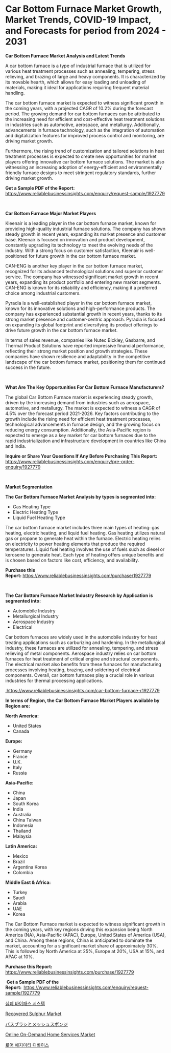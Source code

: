 <p><h1>Car Bottom Furnace Market Growth, Market Trends, COVID-19 Impact, and Forecasts for period from 2024 - 2031</h1></p><p><strong>Car Bottom Furnace Market Analysis and Latest Trends</strong></p>
<p><p>A car bottom furnace is a type of industrial furnace that is utilized for various heat treatment processes such as annealing, tempering, stress relieving, and brazing of large and heavy components. It is characterized by its movable hearth, which allows for easy loading and unloading of materials, making it ideal for applications requiring frequent material handling.</p><p>The car bottom furnace market is expected to witness significant growth in the coming years, with a projected CAGR of 10.2% during the forecast period. The growing demand for car bottom furnaces can be attributed to the increasing need for efficient and cost-effective heat treatment solutions in industries such as automotive, aerospace, and metallurgy. Additionally, advancements in furnace technology, such as the integration of automation and digitalization features for improved process control and monitoring, are driving market growth.</p><p>Furthermore, the rising trend of customization and tailored solutions in heat treatment processes is expected to create new opportunities for market players offering innovative car bottom furnace solutions. The market is also witnessing an increasing adoption of energy-efficient and environmentally friendly furnace designs to meet stringent regulatory standards, further driving market growth.</p></p>
<p><strong>Get a Sample PDF of the Report:&nbsp;</strong> <a href="https://www.reliablebusinessinsights.com/enquiry/request-sample/1927779">https://www.reliablebusinessinsights.com/enquiry/request-sample/1927779</a></p>
<p>&nbsp;</p>
<p><strong>Car Bottom Furnace Major Market Players</strong></p>
<p><p>Kleenair is a leading player in the car bottom furnace market, known for providing high-quality industrial furnace solutions. The company has shown steady growth in recent years, expanding its market presence and customer base. Kleenair is focused on innovation and product development, constantly upgrading its technology to meet the evolving needs of the industry. With a strong focus on customer satisfaction, Kleenair is well-positioned for future growth in the car bottom furnace market.</p><p>CAN-ENG is another key player in the car bottom furnace market, recognized for its advanced technological solutions and superior customer service. The company has witnessed significant market growth in recent years, expanding its product portfolio and entering new market segments. CAN-ENG is known for its reliability and efficiency, making it a preferred choice among industrial customers.</p><p>Pyradia is a well-established player in the car bottom furnace market, known for its innovative solutions and high-performance products. The company has experienced substantial growth in recent years, thanks to its strong market presence and customer-centric approach. Pyradia is focused on expanding its global footprint and diversifying its product offerings to drive future growth in the car bottom furnace market.</p><p>In terms of sales revenue, companies like Nutec Bickley, Gasbarre, and Thermal Product Solutions have reported impressive financial performance, reflecting their strong market position and growth strategies. These companies have shown resilience and adaptability in the competitive landscape of the car bottom furnace market, positioning them for continued success in the future.</p></p>
<p>&nbsp;</p>
<p><strong>What Are The Key Opportunities For Car Bottom Furnace Manufacturers?</strong></p>
<p><p>The global Car Bottom Furnace market is experiencing steady growth, driven by the increasing demand from industries such as aerospace, automotive, and metallurgy. The market is expected to witness a CAGR of 4.5% over the forecast period 2021-2026. Key factors contributing to the growth include the rising need for efficient heat treatment processes, technological advancements in furnace design, and the growing focus on reducing energy consumption. Additionally, the Asia-Pacific region is expected to emerge as a key market for car bottom furnaces due to the rapid industrialization and infrastructure development in countries like China and India.</p></p>
<p><strong>Inquire or Share Your Questions If Any Before Purchasing This Report:</strong> <a href="https://www.reliablebusinessinsights.com/enquiry/pre-order-enquiry/1927779">https://www.reliablebusinessinsights.com/enquiry/pre-order-enquiry/1927779</a></p>
<p>&nbsp;</p>
<p><strong>Market Segmentation</strong></p>
<p><strong>The Car Bottom Furnace Market Analysis by types is segmented into:</strong></p>
<p><ul><li>Gas Heating Type</li><li>Electric Heating Type</li><li>Liquid Fuel Heating Type</li></ul></p>
<p><p>The car bottom furnace market includes three main types of heating: gas heating, electric heating, and liquid fuel heating. Gas heating utilizes natural gas or propane to generate heat within the furnace. Electric heating relies on electricity to power heating elements that produce the required temperatures. Liquid fuel heating involves the use of fuels such as diesel or kerosene to generate heat. Each type of heating offers unique benefits and is chosen based on factors like cost, efficiency, and availability.</p></p>
<p><strong>Purchase this Report:&nbsp;</strong><a href="https://www.reliablebusinessinsights.com/purchase/1927779">https://www.reliablebusinessinsights.com/purchase/1927779</a></p>
<p>&nbsp;</p>
<p><strong>The Car Bottom Furnace Market Industry Research by Application is segmented into:</strong></p>
<p><ul><li>Automobile Industry</li><li>Metallurgical Industry</li><li>Aerospace Industry</li><li>Electrical</li></ul></p>
<p><p>Car bottom furnaces are widely used in the automobile industry for heat treating applications such as carburizing and hardening. In the metallurgical industry, these furnaces are utilized for annealing, tempering, and stress relieving of metal components. Aerospace industry relies on car bottom furnaces for heat treatment of critical engine and structural components. The electrical market also benefits from these furnaces for manufacturing processes involving heating, brazing, and soldering of electrical components. Overall, car bottom furnaces play a crucial role in various industries for thermal processing applications.</p></p>
<p><a href="https://www.reliablebusinessinsights.com/car-bottom-furnace-r1927779">&nbsp;https://www.reliablebusinessinsights.com/car-bottom-furnace-r1927779</a></p>
<p><strong>In terms of Region, the Car Bottom Furnace Market Players available by Region are:</strong></p>
<p>
    <p> <strong> North America: </strong>
        <ul>
            <li>United States</li>
            <li>Canada</li>
        </ul>
        </p> 
    <p> <strong> Europe: </strong>
        <ul>
            <li>Germany</li>
            <li>France</li>
            <li>U.K.</li>
            <li>Italy</li>
            <li>Russia</li>
        </ul>
        </p> 
    <p> <strong> Asia-Pacific: </strong>
        <ul>
            <li>China</li>
            <li>Japan</li>
            <li>South Korea</li>
            <li>India</li>
            <li>Australia</li>
            <li>China Taiwan</li>
            <li>Indonesia</li>
            <li>Thailand</li>
            <li>Malaysia</li>
        </ul>
        </p> 
    <p> <strong> Latin America: </strong>
        <ul>
            <li>Mexico</li>
            <li>Brazil</li>
            <li>Argentina Korea</li>
            <li>Colombia</li>
        </ul>
        </p> 
    <p> <strong> Middle East & Africa: </strong>
        <ul>
            <li>Turkey</li>
            <li>Saudi</li>
            <li>Arabia</li>
            <li>UAE</li>
            <li>Korea</li>
        </ul>
    </p>
    </p>
<p><p>The Car Bottom Furnace market is expected to witness significant growth in the coming years, with key regions driving this expansion being North America (NA), Asia-Pacific (APAC), Europe, United States of America (USA), and China. Among these regions, China is anticipated to dominate the market, accounting for a significant market share of approximately 30%. This is followed by North America at 25%, Europe at 20%, USA at 15%, and APAC at 10%.</p></p>
<p><strong>Purchase this Report: </strong><a href="https://www.reliablebusinessinsights.com/purchase/1927779">https://www.reliablebusinessinsights.com/purchase/1927779</a></p>
<p>&nbsp;<strong>Get a Sample PDF of the Report:&nbsp;&nbsp;</strong><a href="https://www.reliablebusinessinsights.com/enquiry/request-sample/1927779">https://www.reliablebusinessinsights.com/enquiry/request-sample/1927779</a></p>
<p><strong></strong></p>
<p><p><a href="https://github.com/sougarounis/Market-Research-Report-List-4/blob/main/3972985125377.md">심폐 바이패스 시스템</a></p><p><a href="https://github.com/cheribeninsig/Market-Research-Report-List-1/blob/main/recovered-sulphur-market.md">Recovered Sulphur Market</a></p><p><a href="https://github.com/nxboeu02965442/Market-Research-Report-List-2/blob/main/1456528116636.md">バスブラシとメッシュスポンジ</a></p><p><a href="https://github.com/AdrianaPaucek2023/Market-Research-Report-List-1/blob/main/online-on-demand-home-services-market.md">Online On-Demand Home Services Market</a></p><p><a href="https://github.com/johneahan44556754/Market-Research-Report-List-1/blob/main/7553785125376.md">로어 에지미티 디바이스</a></p></p>